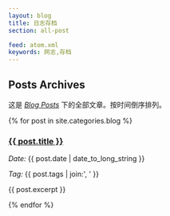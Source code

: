 ```yaml
---
layout: blog
title: 日志存档
section: all-post

feed: atom.xml
keywords: 网志,存档
---
```


Posts Archives
--------------

这是 _[Blog Posts](/blog)_ 下的全部文章。按时间倒序排列。

{% for post in site.categories.blog %}
  <div class="hide post-snippet {{ post.tags | join:' ' }}">
    <div class="post-head">
      <h3><a href="{{ post.url }}">{{ post.title }}</a></h3>
      <div class="clearfix">
        <p class="left"><em>Date:</em> {{ post.date | date_to_long_string }}</p>
        <p class="post-tag right">
          <em>Tag: </em><span>{{ post.tags | join:'</span>, <span>' }}</span>
        </p>
      </div>
    </div>
    <div class="post-content">
      <p>{{ post.excerpt }}</p>
    </div>
  </div>
{% endfor %}

